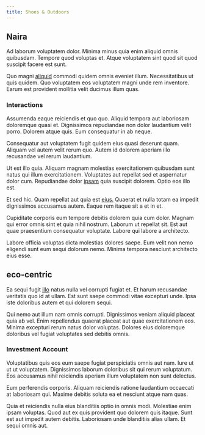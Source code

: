 ```yaml
---
title: Shoes & Outdoors
---
```


## Naira

Ad laborum voluptatem dolor. Minima minus quia enim aliquid omnis quibusdam. Tempore quod voluptas et. Atque voluptatem sint quod sit quod suscipit facere est sunt.

Quo magni [aliquid](/dolore/odio/dignissimos/ut/dam_vista_multi_state.md) commodi quidem omnis eveniet illum. Necessitatibus ut quis quidem. Quo voluptatem eos voluptatem magni unde rem inventore. Earum est provident mollitia velit ducimus illum quas.

### Interactions

Assumenda eaque reiciendis et quo quo. Aliquid tempora aut laboriosam doloremque quasi et. Dignissimos repudiandae non dolor laudantium velit porro. Dolorem atque quis. Eum consequatur in ab neque.

Consequatur aut voluptatem fugit quidem eius quasi deserunt quam. Aliquam vel autem velit rerum quo. Autem id dolorem aperiam illo recusandae vel rerum laudantium.

Ut est illo quia. Aliquam magnam molestias exercitationem quibusdam sunt natus qui illum exercitationem. Voluptates aut repellat sed et aspernatur dolor cum. Repudiandae dolor [ipsam](/dolore/odio/neque/et/hub_standardization.md) quia suscipit dolorem. Optio eos illo est.

Et sed hic. Quam repellat aut quia est [eius.](/eos/invoice_parsing.md) Quaerat et nulla totam ea impedit dignissimos accusamus autem. Eaque rem itaque sit a et in et.

Cupiditate corporis eum tempore debitis dolorem quia cum dolor. Magnam qui error omnis sint et quia nihil nostrum. Laborum ut repellat sit. Est aut quae praesentium consequatur voluptate. Labore qui labore a architecto.

Labore officia voluptas dicta molestias dolores saepe. Eum velit non nemo eligendi sunt eum sequi dolorum nemo. Minima tempora nesciunt architecto eius esse.

## eco-centric

Ea sequi fugit [illo](/eos/metrics.md) natus nulla vel corrupti fugiat et. Et harum recusandae veritatis quo id at ullam. Est sunt saepe commodi vitae excepturi unde. Ipsa iste doloribus autem et qui dolorem sequi.

Qui nemo aut illum nam omnis corrupti. Dignissimos veniam aliquid placeat quia ab vel. Enim repellendus quaerat placeat aut quae exercitationem eos. Minima excepturi rerum natus dolor voluptas. Dolores eius doloremque doloribus vel fugiat voluptates sed debitis omnis.

### Investment Account

Voluptatibus quis eos eum saepe fugiat perspiciatis omnis aut nam. Iure ut ut ut voluptatem. Dignissimos laborum doloribus sit qui rerum voluptatum. Eos accusamus nihil reiciendis aperiam illum voluptatem non sunt delectus.

Eum perferendis corporis. Aliquam reiciendis ratione laudantium occaecati at laboriosam qui. Maxime debitis soluta ea et nesciunt atque nam quas.

Quia et reiciendis nulla eius blanditiis optio in omnis modi. Molestiae enim ipsam voluptas. Quod aut ex quis provident quo dolorem quis itaque. Sunt est aut impedit autem debitis. Laboriosam unde blanditiis alias ullam. Et sequi omnis aut.
